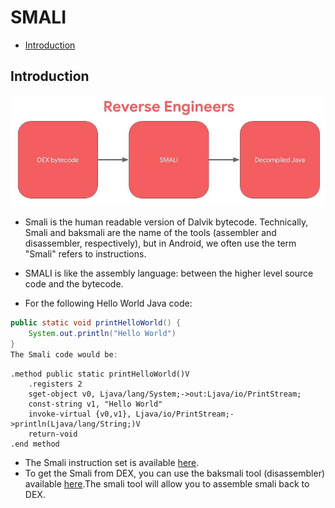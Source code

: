 # SMALI
- [Introduction](#introduction)



## Introduction
![Reverse Flow](/images/ReversersFlow.jpg)
- Smali is the human readable version of Dalvik bytecode. Technically, Smali and baksmali are the name of the tools (assembler and disassembler, respectively), but in Android, we often use the term "Smali" refers to instructions.

- SMALI is like the assembly language: between the higher level source code and the bytecode.
- For the following Hello World Java code:
```java
public static void printHelloWorld() {
	System.out.println("Hello World")
}
The Smali code would be:
```
```smali
.method public static printHelloWorld()V
	.registers 2
	sget-object v0, Ljava/lang/System;->out:Ljava/io/PrintStream;
	const-string v1, "Hello World"
	invoke-virtual {v0,v1}, Ljava/io/PrintStream;->println(Ljava/lang/String;)V
	return-void
.end method
```
- The Smali instruction set is available [here](https://source.android.com/docs/core/runtime/dalvik-bytecode#instructions).
- To get the Smali from DEX, you can use the baksmali tool (disassembler) available [here](https://bitbucket.org/JesusFreke/smali/downloads/).The smali tool will allow you to assemble smali back to DEX.




